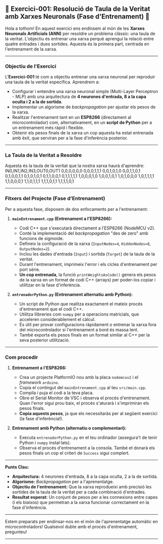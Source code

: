 **🧠 Exercici-001: Resolució de Taula de la Veritat amb Xarxes Neuronals (Fase d'Entrenament) 🎯**
---

Hola a tothom! En aquest exercici ens endinsem al món de les **Xarxes Neuronals Artificials (ANN)** per resoldre un problema clàssic: una taula de la veritat. L'objectiu és entrenar una xarxa perquè aprengui la relació entre quatre entrades i dues sortides. Aquesta és la primera part, centrada en l'entrenament de la xarxa.

---
### **Objectiu de l'Exercici**

L'**Exercici-001** té com a objectiu entrenar una xarxa neuronal per reproduir una taula de la veritat específica. Aprendrem a:

* Configurar i entendre una xarxa neuronal simple (Multi-Layer Perceptron - MLP) amb una arquitectura de **4 neurones d'entrada, 8 a la capa oculta i 2 a la de sortida**.
* Implementar un algorisme de *backpropagation* per ajustar els pesos de la xarxa.
* Realitzar l'entrenament tant en un **ESP8266** (directament al microcontrolador) com, alternativament, en un **script de Python** per a un entrenament més ràpid i flexible.
* Obtenir els pesos finals de la xarxa un cop aquesta ha estat entrenada amb èxit, que serviran per a la fase d'inferència posterior.

---
### **La Taula de la Veritat a Resoldre**

Aquesta és la taula de la veritat que la nostra xarxa haurà d'aprendre:
IN0,IN1,IN2,IN3,OUT0,OUT1
0,0,0,0,0,0
0,0,0,1,1,1
0,0,1,0,1,0
0,0,1,1,0,1
0,1,0,0,1,1
0,1,0,1,0,1
0,1,1,0,0,1
0,1,1,1,1,1
1,0,0,0,1,0
1,0,0,1,0,1
1,0,1,0,0,0
1,0,1,1,1,1
1,1,0,0,0,1
1,1,0,1,1,1
1,1,1,0,1,1
1,1,1,1,0,1

---
### **Fitxers del Projecte (Fase d'Entrenament)**

Per a aquesta fase, disposem de dos enfocaments per a l'entrenament:

1.  **`mainEntrenament.cpp` (Entrenament a l'ESP8266):**
    * Codi C++ que s'executarà directament a l'ESP8266 (NodeMCU v2).
    * Conté la implementació del *backpropagation* "des de zero" amb funcions de sigmoide.
    * Defineix la configuració de la xarxa (`InputNodes=4`, `HiddenNodes=8`, `OutputNodes=2`).
    * Inclou les dades d'entrada (`Input`) i sortida (`Target`) de la taula de la veritat.
    * Durant l'entrenament, imprimeix l'error i els cicles d'entrenament per port sèrie.
    * **Un cop entrenada**, la funció `printWeightsAsCode()` genera els pesos de la xarxa en un format de codi C++ (arrays) per poder-los copiar i utilitzar en la fase d'inferència.

2.  **`entrenadorPython.py` (Entrenament alternatiu amb Python):**
    * Un script de Python que realitza exactament el mateix procés d'entrenament que el codi C++.
    * Utilitza llibreries com `numpy` per a operacions matricials, que acceleren considerablement el càlcul.
    * És útil per provar configuracions ràpidament o entrenar la xarxa fora del microcontrolador si l'entrenament a bord és massa lent.
    * També exporta els pesos finals en un format similar al C++ per la seva posterior utilització.

---
### **Com procedir**

1.  **Entrenament a l'ESP8266:**
    * Crea un projecte PlatformIO nou amb la placa `nodemcuv2` i el *framework* `arduino`.
    * Copia el contingut del `mainEntrenament.cpp` al teu `src/main.cpp`.
    * Compila i puja el codi a la teva placa.
    * Obre el Serial Monitor de VSC i observa el procés d'entrenament. Quan l'error sigui prou baix, el procés s'aturarà i s'imprimiran els pesos finals.
    * **Copia aquests pesos**, ja que els necessitaràs per al següent exercici (la fase d'inferència!).

2.  **Entrenament amb Python (alternatiu o complementari):**
    * Executa `entrenadorPython.py` en el teu ordinador (assegura't de tenir Python i `numpy` instal·lats).
    * Observa el procés d'entrenament a la consola. També et donarà els pesos finals un cop el criteri de `Success` sigui complert.

---
**Punts Clau:**

* **Arquitectura:** 4 neurones d'entrada, 8 a la capa oculta, 2 a la de sortida.
* **Algorisme:** *Backpropagation* per a l'aprenentatge.
* **Objectiu de l'entrenament:** Que la xarxa reprodueixi amb precisió les sortides de la taula de la veritat per a cada combinació d'entrades.
* **Resultat esperat:** Un conjunt de pesos per a les connexions entre capes (i els biaixos) que permetran a la xarxa funcionar correctament en la fase d'inferència.

---
Estem preparats per endinsar-nos en el món de l'aprenentatge automàtic en microcontroladors! Qualsevol dubte amb el procés d'entrenament, pregunteu!

---
